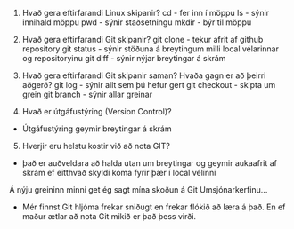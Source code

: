1. Hvað gera eftirfarandi Linux skipanir?
cd - fer inn í möppu
ls - sýnir innihald möppu
pwd - sýnir staðsetningu
mkdir - býr til möppu

2. Hvað gera eftirfarandi Git skipanir?
git clone - tekur afrit af github repository
git status - sýnir stöðuna á breytingum milli local vélarinnar og repositoryinu
git diff - sýnir nýjar breytingar á skrám

3. Hvað gera eftirfarandi Git skipanir saman? Hvaða gagn er að þeirri aðgerð?
git log - sýnir allt sem þú hefur gert
git checkout - skipta um grein 
git branch - sýnir allar greinar

4. Hvað er útgáfustýring (Version Control)?
- Útgáfustýring geymir breytingar á skrám

5. Hverjir eru helstu kostir við að nota GIT?
- það er auðveldara að halda utan um breytingar og geymir aukaafrit af skrám ef eitthvað skyldi koma fyrir þær í local vélinni

Á nýju greininn minni get ég sagt mína skoðun á Git Umsjónarkerfinu...
 - Mér finnst Git hljóma frekar sniðugt en frekar flókið að læra á það. En ef maður ætlar að nota Git mikið er það þess virði.  
